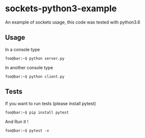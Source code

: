 # sockets-python3-example
An example of sockets usage,
this code was tested with python3.6

## Usage
In a console type
```console
foo@bar:~$ python server.py
```

In another console type
```console
foo@bar:~$ python client.py
```

## Tests
If you want to run tests (please install pytest)

```console
foo@bar:~$ pip install pytest
```

And Run it !
```console
foo@bar:~$ pytest -v
```
